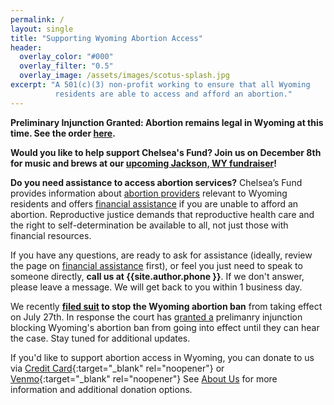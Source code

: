```yaml
---
permalink: /
layout: single
title: "Supporting Wyoming Abortion Access"
header:
  overlay_color: "#000"
  overlay_filter: "0.5"
  overlay_image: /assets/images/scotus-splash.jpg
excerpt: "A 501(c)(3) non-profit working to ensure that all Wyoming
          residents are able to access and afford an abortion."
---
```


**Preliminary Injunction Granted: Abortion remains legal in Wyoming at
  this time. See the order [here](/assets/files/2022-08-10_injunction.pdf).**

**Would you like to help support Chelsea's Fund? Join us on December
  8th for music and brews at our [upcoming Jackson, WY
  fundraiser](https://secure.givelively.org/event/chelseas-fund/bans-off-and-beers-on-a-fundraiser-for-chelsea-s-fund)!**

**Do you need assistance to access abortion services?** Chelsea’s Fund
provides information about [abortion providers](/providers) relevant
to Wyoming residents and offers [financial assistance](/financial) if
you are unable to afford an abortion. Reproductive justice demands
that reproductive health care and the right to self-determination be
available to all, not just those with financial resources.

If you have any questions, are ready to ask for assistance (ideally,
review the page on [financial assistance](/financial) first), or feel
you just need to speak to someone directly, **call us at
{{site.author.phone }}**. If we don't answer, please leave a
message. We will get back to you within 1 business day.

We recently **[filed suit](/assets/files/2022-07-25_complaint.pdf) to
stop the Wyoming abortion ban** from taking effect on July 27th. In
response the court has [granted
a](https://www.jhnewsandguide.com/this_just_in/judge-owens-grants-injunction-against-wyoming-abortion-ban/article_b4099dd0-9ccb-5911-8e69-5649111418a0.html)
prelimanry injunction blocking Wyoming's abortion ban from going into
effect until they can hear the case. Stay tuned for additional
updates.

If you'd like to support abortion access in Wyoming, you can
donate to us via
[Credit Card](https://interland3.donorperfect.net/weblink/weblink.aspx?name=E360312&id=1){:target="_blank" rel="noopener"}
or
[Venmo](https://venmo.com/?txn=pay&audience=friends&recipients=chelseasfund&note=Donation){:target="_blank" rel="noopener"}
See [About Us](/about/#donations) for more information and additional
donation options.
